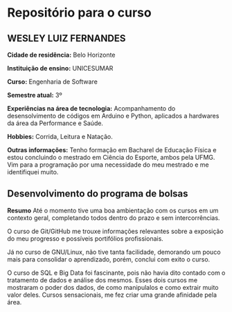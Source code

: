 # Repositório para o curso #

## WESLEY LUIZ FERNANDES ##
**Cidade de residência:** Belo Horizonte

**Instituição de ensino:** UNICESUMAR

**Curso:** Engenharia de Software

**Semestre atual:** 3º 

**Experiências na área de tecnologia:** Acompanhamento do desensolvimento de códigos em Arduino e Python, aplicados a hardwares da área da Performance e Saúde.

**Hobbies:** Corrida, Leitura e Natação.

**Outras informações:** Tenho formação em Bacharel de Educação Física e estou concluindo o mestrado em Ciência do Esporte, ambos pela UFMG. Vim para a programação por uma necessidade do meu mestrado e me identifiquei muito. 

## Desenvolvimento do programa de bolsas ##
**Resumo**
Até o momento tive uma boa ambientação com os cursos em um contexto geral, completando todos dentro do prazo e sem intercorrências.

O curso de Git/GitHub me trouxe informações relevantes sobre a exposição do meu progresso e possíveis portifólios profissionais.

Já no curso de GNU/Linux, não tive tanta facilidade, demorando um pouco mais para consolidar o aprendizado, porém, conclui com exito o curso.

O curso de SQL e Big Data foi fascinante, pois não havia dito contado com o tratamento de dados e análise dos mesmos. Esses dois cursos me mostraram o poder dos dados, de como manipulalos e como extrair muito valor deles. Cursos sensacionais, me fez criar uma grande afinidade pela área.
